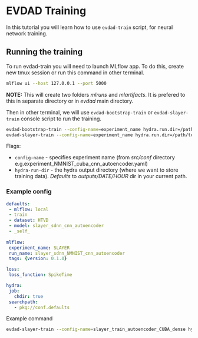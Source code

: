 # EVDAD Training

In this tutorial you will learn how to use `evdad-train` script, for neural network training.

## Running the training

To run evdad-train you will need to launch MLflow app. To do this, create new tmux session or run this command in other terminal.

```bash
mlflow ui --host 127.0.0.1 --port 5000
```

**NOTE:** This will create two folders *mlruns* and *mlartifacts*. It is prefered to this in separate directory or in *evdad* main directory.

Then in other terminal, we will use `evdad-bootstrap-train` or `evdad-slayer-train` console script to run the training.

```bash
evdad-bootstrap-train --config-name=experiment_name hydra.run.dir=/path/to/output/dir
evdad-slayer-train --config-name=experiment_name hydra.run.dir=/path/to/output/dir     
```

Flags:

 - `config-name` - specifies experiment name (from *src/conf* directory e.g.experiment_NMNIST_cuba_cnn_autoencoder.yaml)
 - `hydra-run-dir` - the hydra output directory (where we want to store training data). *Defaults* to *outputs/DATE/HOUR* dir in your current path.

 ### Example config

 ```yaml
defaults:
  - mlflow: local
  - train
  - dataset: HTVD
  - model: slayer_sdnn_cnn_autoencoder
  - _self_
  
mlflow:
  experiment_name: SLAYER
  run_name: slayer_sdnn_NMNIST_cnn_autoencoder
  tags: {version: 0.1.0}

loss:
  loss_function: SpikeTime

hydra:
  job:
    chdir: true
  searchpath:
    - pkg://conf.defaults
 ``` 

Example command

```bash
evdad-slayer-train --config-name=slayer_train_autoencoder_CUBA_dense hydra.run.dir=$SNN_EXPERIMENTS/$(date +%Y-%m-%d_%H-%M-%S)_piotr_debug training.epochs=1 +dataset.use_cache=true 
```